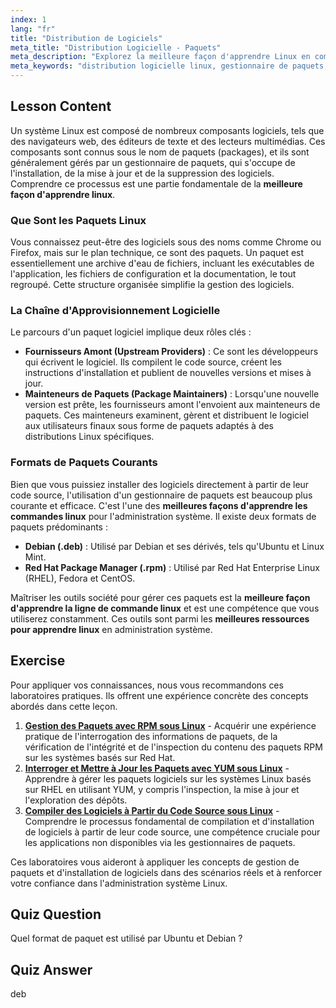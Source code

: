 ```yaml
---
index: 1
lang: "fr"
title: "Distribution de Logiciels"
meta_title: "Distribution Logicielle - Paquets"
meta_description: "Explorez la meilleure façon d'apprendre Linux en comprenant la distribution logicielle, les gestionnaires de paquets et les formats comme .deb et .rpm. Une partie clé de notre cours de certification Linux gratuit."
meta_keywords: "distribution logicielle linux, gestionnaire de paquets, .deb, .rpm, meilleure façon d'apprendre linux, cours de certification linux gratuit, meilleures ressources pour apprendre linux, meilleure façon d'apprendre la ligne de commande linux, installation de logiciels"
---
```


## Lesson Content

Un système Linux est composé de nombreux composants logiciels, tels que des navigateurs web, des éditeurs de texte et des lecteurs multimédias. Ces composants sont connus sous le nom de paquets (packages), et ils sont généralement gérés par un gestionnaire de paquets, qui s'occupe de l'installation, de la mise à jour et de la suppression des logiciels. Comprendre ce processus est une partie fondamentale de la **meilleure façon d'apprendre linux**.

### Que Sont les Paquets Linux

Vous connaissez peut-être des logiciels sous des noms comme Chrome ou Firefox, mais sur le plan technique, ce sont des paquets. Un paquet est essentiellement une archive d'eau de fichiers, incluant les exécutables de l'application, les fichiers de configuration et la documentation, le tout regroupé. Cette structure organisée simplifie la gestion des logiciels.

### La Chaîne d'Approvisionnement Logicielle

Le parcours d'un paquet logiciel implique deux rôles clés :

- **Fournisseurs Amont (Upstream Providers)** : Ce sont les développeurs qui écrivent le logiciel. Ils compilent le code source, créent les instructions d'installation et publient de nouvelles versions et mises à jour.
- **Mainteneurs de Paquets (Package Maintainers)** : Lorsqu'une nouvelle version est prête, les fournisseurs amont l'envoient aux mainteneurs de paquets. Ces mainteneurs examinent, gèrent et distribuent le logiciel aux utilisateurs finaux sous forme de paquets adaptés à des distributions Linux spécifiques.

### Formats de Paquets Courants

Bien que vous puissiez installer des logiciels directement à partir de leur code source, l'utilisation d'un gestionnaire de paquets est beaucoup plus courante et efficace. C'est l'une des **meilleures façons d'apprendre les commandes linux** pour l'administration système. Il existe deux formats de paquets prédominants :

- **Debian (.deb)** : Utilisé par Debian et ses dérivés, tels qu'Ubuntu et Linux Mint.
- **Red Hat Package Manager (.rpm)** : Utilisé par Red Hat Enterprise Linux (RHEL), Fedora et CentOS.

Maîtriser les outils société pour gérer ces paquets est la **meilleure façon d'apprendre la ligne de commande linux** et est une compétence que vous utiliserez constamment. Ces outils sont parmi les **meilleures ressources pour apprendre linux** en administration système.

## Exercise

Pour appliquer vos connaissances, nous vous recommandons ces laboratoires pratiques. Ils offrent une expérience concrète des concepts abordés dans cette leçon.

1. **[Gestion des Paquets avec RPM sous Linux](https://labex.io/fr/labs/rhel-managing-packages-with-rpm-in-linux-590868)** - Acquérir une expérience pratique de l'interrogation des informations de paquets, de la vérification de l'intégrité et de l'inspection du contenu des paquets RPM sur les systèmes basés sur Red Hat.
2. **[Interroger et Mettre à Jour les Paquets avec YUM sous Linux](https://labex.io/fr/labs/rhel-query-and-update-packages-with-yum-in-linux-590869)** - Apprendre à gérer les paquets logiciels sur les systèmes Linux basés sur RHEL en utilisant YUM, y compris l'inspection, la mise à jour et l'exploration des dépôts.
3. **[Compiler des Logiciels à Partir du Code Source sous Linux](https://labex.io/fr/labs/comptia-build-software-from-source-code-in-linux-590853)** - Comprendre le processus fondamental de compilation et d'installation de logiciels à partir de leur code source, une compétence cruciale pour les applications non disponibles via les gestionnaires de paquets.

Ces laboratoires vous aideront à appliquer les concepts de gestion de paquets et d'installation de logiciels dans des scénarios réels et à renforcer votre confiance dans l'administration système Linux.

## Quiz Question

Quel format de paquet est utilisé par Ubuntu et Debian ?

## Quiz Answer

deb
